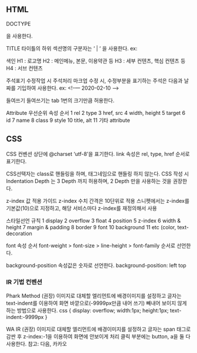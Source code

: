 ## HTML

DOCTYPE
<!doctyype html>을 사용한다.
TITLE
타이틀의 하위 섹션명의 구분자는 ‘ | ‘ 을 사용한다.
ex: <title>이디야 | 음료</title>


색인
H1 : 로고명
H2 : 메인메뉴, 본문, 이용약관 등
H3 : 세부 컨텐츠, 핵심 컨텐츠 등
H4 : 서브 컨텐츠


주석표기
수정작업 시 주석처리
마크업 수정 시, 수정부분을 표기하는 주석은 다음과 날짜를 기입하여 사용한다.
ex: <!-— 2020-02-10 —>


들여쓰기
들여쓰기는 tab 1번의 크기만큼 허용한다.


Attribute 우선순위
속성 순서
1 rel
2 type
3 href, src
4 width, height
5 target
6 id
7 name
8 class
9 style
10 title, alt
11 기타 attribute




## CSS


CSS 컨벤션
상단에  @charset  ‘utf-8’을 표기한다.
link 속성은 rel, type, href 순서로 표기한다. 	
<link rel=“stylesheet” type=“text/css” href=“yozm_common.css” /> <!-- reset, common요소 -->
	 <link rel=“stylesheet” type=“text/css” href=“yozm_top.css” /> <!-- 콘텐츠관련 -->
   
   
CSS선택자는 class로 핸들링을 하며, 태그네임으로 핸들링 하지 않는다.
CSS 작성 시 Indentation Depth 는 3 Depth 까지 허용하며, 2 Depth 만을 사용하는 것을 권장한다.


z-index 값 적용 가이드
		z-index 수치 간격은 10단위로 적용
		스니펫에서는 z-index를 기본값(10)으로 지정하고, 해당 서비스마다 z-index를 재정의해서 사용
    
    
스타일선언 규칙
1 display
2 overflow
3 float
4 position
5 z-index
6 width & height
7 margin & padding
8 border
9 font
10 background
11 etc (color, text-decoration


font 속성 순서
font-weight > font-size > line-height > font-family 순서로 선언한다.


background-position 속성값은 숫자로 선언한다.
background-position: left top


### IR 기법 컨벤션
Phark Method (권장)
이미지로 대체할 엘리먼트에 배경이미지를 설정하고 글자는 text-indent를 이용하여 화면 바깥으로(-9999px만큼 내어 쓰기) 빼내어 보이지 않게 하는 방법으로 사용한다.
css { display: overflow; width:1px; height:1px; text-indent:-9999px }


WA IR (권장)
이미지로 대체할 엘리먼트에 배경이미지를 설정하고 글자는 span 태그로 감싼 후 z-index:-1을 이용하여 화면에 안보이게 처리
클릭 부분에는 button, a을 둘 다 사용한다.
참고: 다음, 카카오
